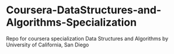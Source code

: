 # Coursera-DataStructures-and-Algorithms-Specialization

Repo for coursera specialization Data Structures and Algorithms by University of California, San Diego
